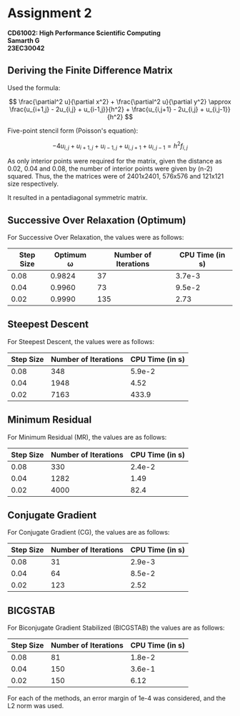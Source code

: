 # Assignment 2
**CD61002: High Performance Scientific Computing**  
**Samarth G**  
**23EC30042**   

## Deriving the Finite Difference Matrix

Used the formula:

$$
\frac{\partial^2 u}{\partial x^2} + \frac{\partial^2 u}{\partial y^2}
\approx
\frac{u_{i+1,j} - 2u_{i,j} + u_{i-1,j}}{h^2}
+
\frac{u_{i,j+1} - 2u_{i,j} + u_{i,j-1}}{h^2}
$$

Five-point stencil form (Poisson's equation):

$$
-4u_{i,j} + u_{i+1,j} + u_{i-1,j} + u_{i,j+1} + u_{i,j-1} = h^2 f_{i,j}
$$

As only interior points were required for the matrix, given the distance as 0.02, 0.04 and 0.08, the number of interior points were given by (n-2) squared. Thus, the the matrices were of 2401x2401, 576x576 and 121x121 size respectively.

It resulted in a pentadiagonal symmetric matrix.

## Successive Over Relaxation (Optimum)

For Successive Over Relaxation, the values were as follows:

| Step Size | Optimum ω | Number of Iterations | CPU Time (in s) |
|-----------|-----------|-----------------------|-----------------|
| 0.08      | 0.9824    | 37                    | 3.7e-3          |
| 0.04      | 0.9960    | 73                    | 9.5e-2          |
| 0.02      | 0.9990    | 135                   | 2.73            |

## Steepest Descent

For Steepest Descent, the values were as follows:

| Step Size | Number of Iterations | CPU Time (in s) |
|-----------|-----------------------|-----------------|
| 0.08      | 348                   | 5.9e-2          |
| 0.04      | 1948                  | 4.52            |
| 0.02      | 7163                  | 433.9           |

## Minimum Residual

For Minimum Residual (MR), the values are as follows:

| Step Size | Number of Iterations | CPU Time (in s) |
|-----------|-----------------------|-----------------|
| 0.08      | 330                   | 2.4e-2          |
| 0.04      | 1282                  | 1.49            |
| 0.02      | 4000                  | 82.4            |

## Conjugate Gradient

For Conjugate Gradient (CG), the values are as follows:

| Step Size | Number of Iterations | CPU Time (in s) |
|-----------|-----------------------|-----------------|
| 0.08      | 31                    | 2.9e-3          |
| 0.04      | 64                    | 8.5e-2          |
| 0.02      | 123                   | 2.52            |

## BICGSTAB

For Biconjugate Gradient Stabilized (BICGSTAB) the values are as follows:

| Step Size | Number of Iterations | CPU Time (in s) |
|-----------|-----------------------|-----------------|
| 0.08      | 81                    | 1.8e-2          |
| 0.04      | 150                   | 3.6e-1          |
| 0.02      | 150                   | 6.12            |

For each of the methods, an error margin of 1e-4 was considered, and the L2 norm was used. 